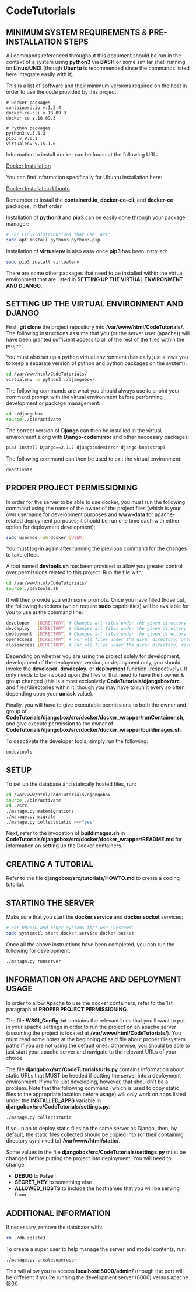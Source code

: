 # CodeTutorials

## MINIMUM SYSTEM REQUIREMENTS & PRE-INSTALLATION STEPS

All commands referenced throughout this document should be run in the context of a system using **python3** via **BASH** or some similar shell running on **Linux**/**UNIX** (though **Ubuntu** is recommended since the commands listed here integrate easily with it).

This is a list of software and their minimum versions required on the host in order to use the code provided by this project:

	# Docker packages
	containerd.io v.1.2.4
	docker-ce-cli v.18.09.3
	docker-ce v.18.09.3
	
	# Python packages
	python3 v.3.5.3
	pip3 v.9.0.1
	virtualenv v.15.1.0

Information to install docker can be found at the following URL:

[Docker Installation](https://docs.docker.com/install/)

You can find information specifically for Ubuntu installation here:

[Docker Installation Ubuntu](https://docs.docker.com/install/linux/docker-ce/ubuntu/#install-docker-ce)

Remember to install the **containerd.io**, **docker-ce-cli**, and **docker-ce** packages, in that order.

Installation of **python3** and **pip3** can be easily done through your package manager:

```bash
# For Linux distributions that use 'APT'
sudo apt install python3 python3-pip
```

Installation of **virtualenv** is also easy once **pip3** has been installed:

```bash
sudo pip3 install virtualenv
```

There are some other packages that need to be installed within the virtual environment that are listed in **SETTING UP THE VIRTUAL ENVIRONMENT AND DJANGO**.

## SETTING UP THE VIRTUAL ENVIRONMENT AND DJANGO

First, **git clone** the project repository into **/var/www/html/CodeTutorials/**. The following instructions assume that you (or the server user (apache)) will have been granted sufficient access to all of the rest of the files within the project.

You must also set up a python virtual environment (basically just allows you to keep a separate version of python and python packages on the system):

```bash
cd /var/www/html/CodeTutorials/
virtualenv -p python3 ./djangobox/
```

The following commands are what you should always use to anoint your command prompt with the virtual environment before performing development or package management:

```bash
cd ./djangobox
source ./bin/activate
```

The correct version of **Django** can then be installed in the virtual environment along with **Django-codemirror** and other neccesary packages:

```bash
pip3 install Django==2.1.7 djangocodemirror django-bootstrap3
```

The following command can then be used to exit the virtual environment:

```bash
deactivate
```

## PROPER PROJECT PERMISSIONING

In order for the server to be able to use docker, you must run the following command using the name of the owner of the project files (which is your own username for development purposes and **www-data** for apache-related deployment purposes; it should be run one time each with either option for deployment development):

```bash
sudo usermod -aG docker [USER]
```

You must log-in again after running the previous command for the changes to take effect.

A tool named **devtools.sh** has been provided to allow you greater control over permissions related to this project. Run the file with:

```bash
cd /var/www/html/CodeTutorials/
source ./devtools.sh
```

It will then provide you with some prompts. Once you have filled those out, the following functions (which require **sudo** capabilities) will be available for you to use at the command line:

```bash
developer	[DIRECTORY]	# Changes all files under the given directory to the developer's owner and group
devdeploy	[DIRECTORY]	# Changes all files under the given directory to the developer's owner and the server's group
deployment	[DIRECTORY]	# Changes all files under the given directory to the server's owner and group
openaccess	[DIRECTORY]	# For all files under the given directory, grants file read and directory traversal permission to everyone
closeaccess	[DIRECTORY]	# For all files under the given directory, revokes all permissions from everyone except the owner
```

Depending on whether you are using the project solely for development, development of the deployment version, or deployment only, you should invoke the **developer**, **devdeploy**, or **deployment** function (respectively). It only needs to be invoked upon the files or that need to have their owner & group changed (this is almost exclusively **CodeTutorials/djangobox/src** and files/directories within it, though you may have to run it every so often depending upon your **umask** value).

Finally, you will have to give executable permissions to both the owner and group of **CodeTutorials/djangobox/src/docker/docker_wrapper/runContainer.sh**, and give execute permission to the owner of **CodeTutorials/djangobox/src/docker/docker_wrapper/buildimages.sh**.

To deactivate the developer tools, simply run the following:

```bash
undevtools
```

## SETUP

To set up the database and statically hosted files, run:

```bash
cd /var/www/html/CodeTutorials/djangobox
source ./bin/activate
cd ./src
./manage.py makemigrations
./manage.py migrate
./manage.py collectstatic <<<"yes"
```

Next, refer to the invocation of **buildimages.sh** in **CodeTutorials/djangobox/src/docker/docker_wrapper/README.md** for information on setting up the Docker containers.

## CREATING A TUTORIAL

Refer to the file **djangobox/src/tutorials/HOWTO.md** to create a coding tutorial.

## STARTING THE SERVER

Make sure that you start the **docker.service** and **docker.socket** services:

```bash
# For Ubuntu and other systems that use 'systemd'
sudo systemctl start docker.service docker.socket
```

Once all the above instructions have been completed, you can run the following for development:

```bash
./manage.py runserver
```

## INFORMATION ON APACHE AND DEPLOYMENT USAGE

In order to allow Apache to use the docker containers, refer to the 1st paragraph of **PROPER PROJECT PERMISSIONING**.

The file **WSGI_Config.txt** contains the relevant lines that you'll want to put in your apache settings in order to run the project on an apache server (assuming the project is located at **/var/www/html/CodeTutorials/**). You must read some notes at the beginning of said file about proper filesystem paths if you are not using the default ones.  Otherwise, you should be able to just start your apache server and navigate to the relevant URLs of your choice.

The file **djangobox/src/CodeTutorials/urls.py** contains information about static URLs that MUST be heeded if putting the server into a deployment environment. If you're just developing, however, that shouldn't be a problem. Note that the following command (which is used to copy static files to the appropriate location before usage) will only work on apps listed under the **INSTALLED_APPS** variable in **djangobox/src/CodeTutorials/settings.py**:

```bash
./manage.py collectstatic
```

If you plan to deploy static files on the same server as Django, then, by default, the static files collected should be copied into (or their containing directory symlinked to) **/var/www/html/static/**.

Some values in the file **djangobox/src/CodeTutorials/settings.py** must be changed before putting the project into deployment. You will need to change:

- **DEBUG** to **False**
- **SECRET_KEY** to something else
- **ALLOWED_HOSTS** to include the hostnames that you will be serving from

## ADDITIONAL INFORMATION

If necessary, remove the database with:

```bash
rm ./db.sqlite3
```

To create a super user to help manage the server and model contents, run:

```bash
./manage.py createsuperuser
```

This will allow you to access **localhost:8000/admin/** (though the port will be different if you're running the development server (8000) versus apache (80)).